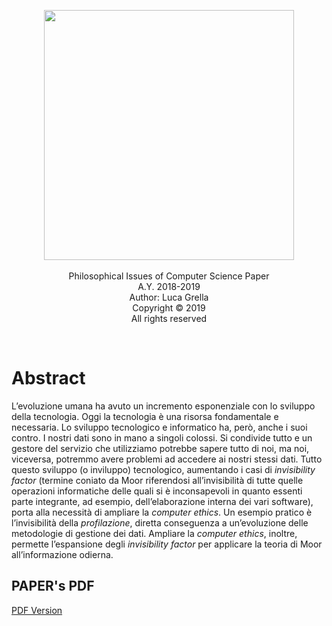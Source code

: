 <p align="center">
<img width="400" height="400" src="https://github.com/luca-grella/PhilosophicalIssuesOfComputerScience/blob/master/Images/PolimiLogo.png"><br><br>
Philosophical Issues of Computer Science Paper<br>
A.Y. 2018-2019<br>
Author: Luca Grella<br>
Copyright © 2019<br>
All rights reserved
</p>
<br>


# Abstract

L’evoluzione umana ha avuto un incremento esponenziale con lo sviluppo della tecnologia. Oggi la tecnologia è una risorsa fondamentale e necessaria. Lo sviluppo tecnologico e informatico ha, però, anche i suoi contro. I nostri dati sono in mano a singoli colossi. Si condivide tutto e un gestore del servizio che utilizziamo potrebbe sapere tutto di noi, ma noi, viceversa, potremmo avere problemi ad accedere ai nostri stessi dati. Tutto questo sviluppo (o inviluppo) tecnologico, aumentando i casi di *invisibility factor* (termine coniato da Moor riferendosi all’invisibilità di tutte quelle operazioni informatiche delle quali si è inconsapevoli in quanto essenti parte integrante, ad esempio, dell’elaborazione interna dei vari software), porta alla necessità di ampliare la *computer ethics*. Un esempio pratico è l’invisibilità della *profilazione*, diretta conseguenza a un’evoluzione delle metodologie di gestione dei dati. Ampliare la *computer ethics*, inoltre, permette l’espansione degli *invisibility factor* per applicare la teoria di Moor all’informazione odierna.


## PAPER's PDF

[PDF Version](https://github.com/luca-grella/PhilosophicalIssuesOfComputerScience/blob/master/main.pdf)